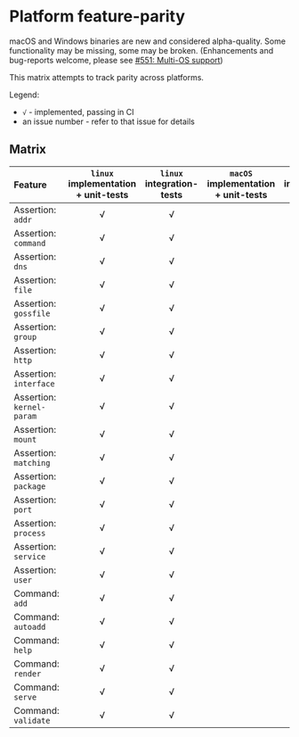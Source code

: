 # Platform feature-parity

macOS and Windows binaries are new and considered alpha-quality. Some functionality may be missing, some may be broken. (Enhancements and bug-reports welcome, please see [#551: Multi-OS support](https://github.com/aelsabbahy/goss/issues/551))

This matrix attempts to track parity across platforms.

Legend:

* `√` - implemented, passing in CI
* an issue number - refer to that issue for details

## Matrix

| Feature                   | `linux` implementation + unit-tests | `linux` integration-tests | `macOS` implementation + unit-tests | `macOS` integration-tests | `Windows` implementation + unit-tests | `Windows` integration-tests |
|:--------------------------|:-----------------------------------:|:-------------------------:|:-----------------------------------:|:-------------------------:|:-------------------------------------:|:---------------------------:|
| Assertion: `addr`         |                  √                  |             √             |                                     |                           |                                       |                             |
| Assertion: `command`      |                  √                  |             √             |                                     |                           |                                       |                             |
| Assertion: `dns`          |                  √                  |             √             |                                     |                           |                                       |                             |
| Assertion: `file`          |                  √                  |             √             |                                     |                           |                                       |                             |
| Assertion: `gossfile`      |                  √                  |             √             |                                     |                           |                                       |                             |
| Assertion: `group`        |                  √                  |             √             |                                     |                           |                                       |                             |
| Assertion: `http`         |                  √                  |             √             |                                     |                           |                                       |                             |
| Assertion: `interface`    |                  √                  |             √             |                                     |                           |                                       |                             |
| Assertion: `kernel-param` |                  √                  |             √             |                                     |                           |                                       |                             |
| Assertion: `mount`        |                  √                  |             √             |                                     |                           |                                       |                             |
| Assertion: `matching`     |                  √                  |             √             |                                     |                           |                                       |                             |
| Assertion: `package`      |                  √                  |             √             |                                     |                           |                                       |                             |
| Assertion: `port`         |                  √                  |             √             |                                     |                           |                                       |                             |
| Assertion: `process`      |                  √                  |             √             |                                     |                           |                                       |                             |
| Assertion: `service`      |                  √                  |             √             |                                     |                           |                                       |                             |
| Assertion: `user`         |                  √                  |             √             |                                     |                           |                                       |                             |
| Command: `add`            |                  √                  |             √             |                                     |                           |                                       |                             |
| Command: `autoadd`        |                  √                  |             √             |                                     |                           |                                       |                             |
| Command: `help`           |                  √                  |             √             |                                     |                           |                                       |                             |
| Command: `render`         |                  √                  |             √             |                                     |                           |                                       |                             |
| Command: `serve`          |                  √                  |             √             |                                     |                           |                                       |                             |
| Command: `validate`       |                  √                  |             √             |                                     |                           |                                       |                             |

